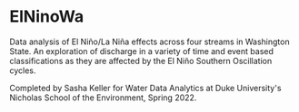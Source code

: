 # ElNinoWa
Data analysis of El Niño/La Niña effects across four streams in Washington State. 
An exploration of discharge in a variety of time and event based classifications as they are affected by the El Niño Southern Oscillation cycles.

Completed by Sasha Keller for Water Data Analytics at Duke University's Nicholas School of the Environment, Spring 2022.

